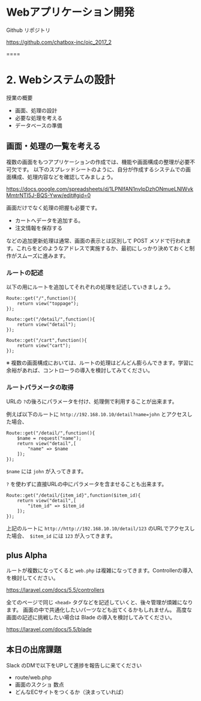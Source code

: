 # Webアプリケーション開発

Github リポジトリ

https://github.com/chatbox-inc/oic_2017_2

====

# 2. Webシステムの設計

授業の概要

- 画面、処理の設計
- 必要な処理を考える
- データベースの準備

## 画面・処理の一覧を考える

複数の画面をもつアプリケーションの作成では、機能や画面構成の整理が必要不可欠です。
以下のスプレッドシートのように、自分が作成するシステムでの画面構成、処理内容などを確認してみましょう。

https://docs.google.com/spreadsheets/d/1LPNIfAN1nvIpDzhONmueLNlWvkMmtrNTI5J-BQS-Yww/edit#gid=0

画面だけでなく処理の把握も必要です。

- カートへデータを追加する。
- 注文情報を保存する

などの追加更新処理は通常、画面の表示とは区別して POST メソドで行われます。これらをどのようなアドレスで実施するか、最初にしっかり決めておくと制作がスムーズに進みます。

### ルートの記述

以下の用にルートを追加してそれぞれの処理を記述していきましょう。

````
Route::get("/",function(){
    return view("toppage");
});

Route::get("/detail/",function(){
    return view("detail");
});

Route::get("/cart",function(){
    return view("cart");
});
````

※ 複数の画面構成においては、ルートの処理はどんどん膨らんできます。学習に余裕があれば、コントローラの導入を検討してみてください。

### ルートパラメータの取得

URLの `?`の後ろにパラメータを付け、処理側で利用することが出来ます。

例えば以下のルートに `http://192.168.10.10/detail?name=john` とアクセスした場合、

````
Route::get("/detail/",function(){
    $name = request("name");
    return view("detail",[
        "name" => $name
    ]);
});
````

`$name` には `john` が入ってきます。

`?` を使わずに直接URLの中にパラメータを含ませることも出来ます。

````
Route::get("/detail/{item_id}",function($item_id){
    return view("detail",[
        "item_id" => $item_id
    ]);
});
````

上記のルートに `http://http://192.168.10.10/detail/123` のURLでアクセスした場合、　`$item_id` には `123` が入ってきます。

## plus Alpha


ルートが複数になってくると `web.php` は複雑になってきます。Controllerの導入を検討してください。

https://laravel.com/docs/5.5/controllers

全てのページで同じ `<head>` タグなどを記述していくと、後々管理が煩雑になります。
画面の中で共通化したいパーツなども出てくるかもしれません。
高度な画面の記述に挑戦したい場合は Blade の導入を検討してみてください。

https://laravel.com/docs/5.5/blade

## 本日の出席課題

Slack のDMで以下をUPして進捗を報告しに来てください

- route/web.php
- 画面のスクショ 数点
- どんなECサイトをつくるか（決まっていれば）
